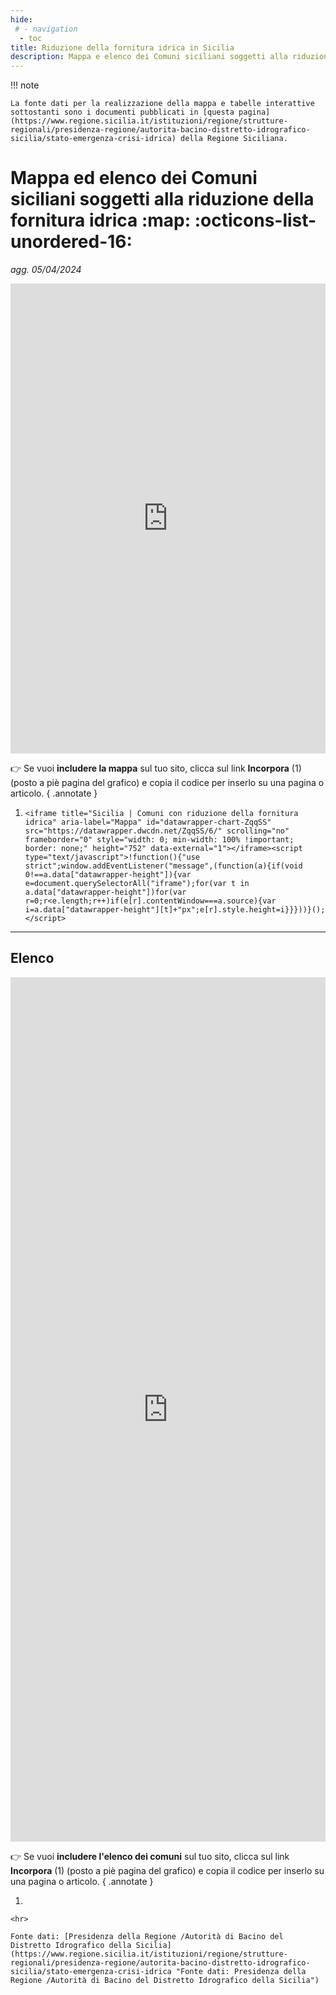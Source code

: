 ```yaml
---
hide:
 # - navigation
  - toc
title: Riduzione della fornitura idrica in Sicilia
description: Mappa e elenco dei Comuni siciliani soggetti alla riduzione della fornitura idrica
---
```


!!! note

    La fonte dati per la realizzazione della mappa e tabelle interattive sottostanti sono i documenti pubblicati in [questa pagina](https://www.regione.sicilia.it/istituzioni/regione/strutture-regionali/presidenza-regione/autorita-bacino-distretto-idrografico-sicilia/stato-emergenza-crisi-idrica) della Regione Siciliana.

# Mappa ed elenco dei Comuni siciliani soggetti alla riduzione della fornitura idrica  :map:  :octicons-list-unordered-16:
*agg. 05/04/2024*

<iframe title="Sicilia | Comuni con riduzione della fornitura idrica" aria-label="Mappa" id="datawrapper-chart-ZqqSS" src="https://datawrapper.dwcdn.net/ZqqSS/6/" scrolling="no" frameborder="0" style="width: 0; min-width: 100% !important; border: none;" height="752" data-external="1"></iframe><script type="text/javascript">!function(){"use strict";window.addEventListener("message",(function(a){if(void 0!==a.data["datawrapper-height"]){var e=document.querySelectorAll("iframe");for(var t in a.data["datawrapper-height"])for(var r=0;r<e.length;r++)if(e[r].contentWindow===a.source){var i=a.data["datawrapper-height"][t]+"px";e[r].style.height=i}}}))}();</script> 

 👉 Se vuoi **includere la mappa** sul tuo sito, clicca sul link **Incorpora** (1) (posto a piè pagina del grafico) e copia il codice per inserlo su una  pagina o articolo.
 { .annotate }

 1. ```<iframe title="Sicilia | Comuni con riduzione della fornitura idrica" aria-label="Mappa" id="datawrapper-chart-ZqqSS" src="https://datawrapper.dwcdn.net/ZqqSS/6/" scrolling="no" frameborder="0" style="width: 0; min-width: 100% !important; border: none;" height="752" data-external="1"></iframe><script type="text/javascript">!function(){"use strict";window.addEventListener("message",(function(a){if(void 0!==a.data["datawrapper-height"]){var e=document.querySelectorAll("iframe");for(var t in a.data["datawrapper-height"])for(var r=0;r<e.length;r++)if(e[r].contentWindow===a.source){var i=a.data["datawrapper-height"][t]+"px";e[r].style.height=i}}}))}();</script>```

<hr>

## Elenco
<iframe title="Sicilia | Comuni con riduzione della fornitura idrica" aria-label="Tabella" id="datawrapper-chart-Q3P9J" src="https://datawrapper.dwcdn.net/Q3P9J/5/" scrolling="no" frameborder="0" style="width: 0; min-width: 100% !important; border: none;" height="1383" data-external="1"></iframe><script type="text/javascript">!function(){"use strict";window.addEventListener("message",(function(a){if(void 0!==a.data["datawrapper-height"]){var e=document.querySelectorAll("iframe");for(var t in a.data["datawrapper-height"])for(var r=0;r<e.length;r++)if(e[r].contentWindow===a.source){var i=a.data["datawrapper-height"][t]+"px";e[r].style.height=i}}}))}();</script>

 👉 Se vuoi **includere l'elenco dei comuni** sul tuo sito, clicca sul link **Incorpora** (1) (posto a piè pagina del grafico) e copia il codice per inserlo su una  pagina o articolo.
 { .annotate }

1.  ```<iframe title="Sicilia | Comuni con riduzione della fornitura idrica" aria-label="Tabella" id="datawrapper-chart-Q3P9J" src="https://datawrapper.dwcdn.net/Q3P9J/6/" scrolling="no" frameborder="0" style="width: 0; min-width: 100% !important; border: none;" height="1383" data-external="1"></iframe><script type="text/javascript">!function(){"use strict";window.addEventListener("message",(function(a){if(void 0!==a.data["datawrapper-height"]){var e=document.querySelectorAll("iframe");for(var t in a.data["datawrapper-height"])for(var r=0;r<e.length;r++)if(e[r].contentWindow===a.source){var i=a.data["datawrapper-height"][t]+"px";e[r].style.height=i}}}))}();</script>
```
<hr>

Fonte dati: [Presidenza della Regione /Autorità di Bacino del Distretto Idrografico della Sicilia](https://www.regione.sicilia.it/istituzioni/regione/strutture-regionali/presidenza-regione/autorita-bacino-distretto-idrografico-sicilia/stato-emergenza-crisi-idrica "Fonte dati: Presidenza della Regione /Autorità di Bacino del Distretto Idrografico della Sicilia")
